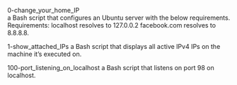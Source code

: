 0-change_your_home_IP			
a Bash script that configures an Ubuntu server with the below requirements.
Requirements:
    localhost resolves to 127.0.0.2
    facebook.com resolves to 8.8.8.8.



1-show_attached_IPs			a Bash script that displays all active IPv4 IPs on the machine it’s executed on.



100-port_listening_on_localhost	a Bash script that listens on port 98 on localhost.




